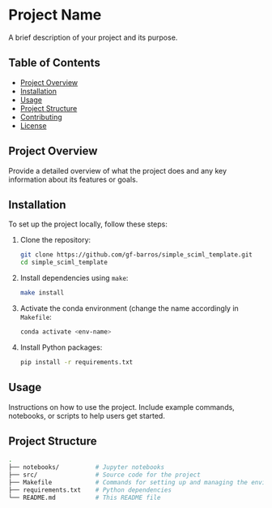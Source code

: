 # Project Name

A brief description of your project and its purpose.

## Table of Contents
- [Project Overview](#project-overview)
- [Installation](#installation)
- [Usage](#usage)
- [Project Structure](#project-structure)
- [Contributing](#contributing)
- [License](#license)

## Project Overview

Provide a detailed overview of what the project does and any key information about its features or goals.

## Installation

To set up the project locally, follow these steps:

1. Clone the repository:
    ```bash
    git clone https://github.com/gf-barros/simple_sciml_template.git
    cd simple_sciml_template
    ```

2. Install dependencies using `make`:
    ```bash
    make install
    ```

3. Activate the conda environment (change the name accordingly in `Makefile`:
    ```bash
    conda activate <env-name>
    ```

4. Install Python packages:
    ```bash
    pip install -r requirements.txt
    ```

## Usage

Instructions on how to use the project. Include example commands, notebooks, or scripts to help users get started.

## Project Structure

```bash
.
├── notebooks/          # Jupyter notebooks
├── src/                # Source code for the project
├── Makefile            # Commands for setting up and managing the environment
├── requirements.txt    # Python dependencies
└── README.md           # This README file
